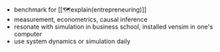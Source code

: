 - benchmark for [[🗺️explain(entrepreneuring)]]
- measurement, econometrics, causal inference
- resonate with simulation in business school, installed vensim in one's computer 
- use system dynamics or simulation daily 